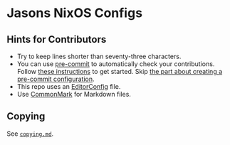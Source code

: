 <!--
SPDX-License-Identifier: CC0-1.0
SPDX-FileCopyrightText: 2025 Jason Yundt <jason@jasonyundt.email>
-->

# Jasons NixOS Configs

## Hints for Contributors

- Try to keep lines shorter than seventy-three characters.
- You can use [pre-commit][1] to automatically check your contributions.
Follow [these instructions][2] to get started. Skip [the part about
creating a pre-commit configuration][3].
- This repo uses an [EditorConfig](https://editorconfig.org) file.
- Use [CommonMark](https://commonmark.org) for Markdown files.

[1]: https://pre-commit.com
[2]: https://pre-commit.com/#quick-start
[3]: https://pre-commit.com/#2-add-a-pre-commit-configuration

## Copying

See [`copying.md`](./copying.md).
